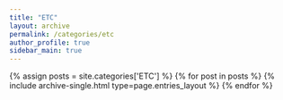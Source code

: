 ```yaml
---
title: "ETC"
layout: archive
permalink: /categories/etc
author_profile: true
sidebar_main: true
---
```


{% assign posts = site.categories['ETC'] %}
{% for post in posts %} {% include archive-single.html type=page.entries_layout %} 
{% endfor %}